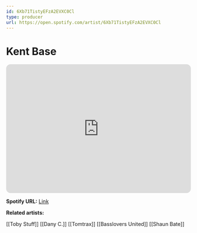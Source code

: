 ```yaml
---
id: 6Xb71TistyEFzA2EVXC0Cl
type: producer
url: https://open.spotify.com/artist/6Xb71TistyEFzA2EVXC0Cl
---
```

# Kent Base

<iframe style="border-radius:12px" src="https://open.spotify.com/embed/artist/6Xb71TistyEFzA2EVXC0Cl" width="100%" height="352" frameBorder="0" allowfullscreen="" allow="autoplay; clipboard-write; encrypted-media; fullscreen; picture-in-picture" loading="lazy"></iframe>

**Spotify URL:** [Link](https://open.spotify.com/artist/6Xb71TistyEFzA2EVXC0Cl)

**Related artists:**

[[Toby Stuff]]
[[Dany C.]]
[[Tomtrax]]
[[Basslovers United]]
[[Shaun Bate]]
